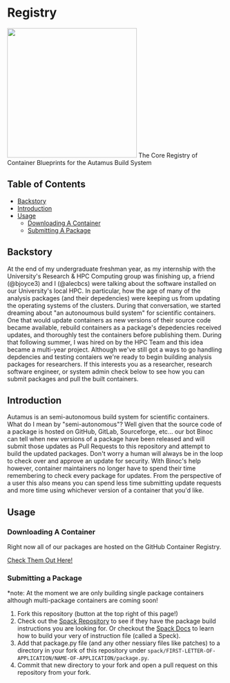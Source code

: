 # Registry
<img src="https://avatars.githubusercontent.com/u/73002963" width="300" height="300">
The Core Registry of Container Blueprints for the Autamus Build System

## Table of Contents
- [Backstory](#backstory)
- [Introduction](#introduction)
- [Usage](#usage)
  - [Downloading A Container](#downloading-a-container)
  - [Submitting A Package](#submitting-a-package)

## Backstory
At the end of my undergraduate freshman year, as my internship with the University's Research & HPC Computing group was finishing up, a friend (@bjoyce3) and I (@alecbcs) were talking about the software installed on our University's local HPC. In particular, how the age of many of the analysis packages (and their depedencies) were keeping us from updating the operating systems of the clusters. During that conversation, we started dreaming about "an autonoumous build system" for scientific containers. One that would update containers as new versions of their source code became available, rebuild containers as a package's depedencies received updates, and thoroughly test the containers before publishing them. During that following summer, I was hired on by the HPC Team and this idea became a multi-year project. Although we've still got a ways to go handling depdencies and testing contaiers we're ready to begin building analysis packages for researchers. If this interests you as a researcher, research software engineer, or system admin check below to see how you can submit packages and pull the built containers.

## Introduction
Autamus is an semi-autonomous build system for scientific containers. What do I mean by "semi-autonomous"? Well given that the source code of a package is hosted on GitHub, GitLab, Sourceforge, etc... our bot Binoc can tell when new versions of a package have been released and will submit those updates as Pull Requests to this repository and attempt to build the updated packages. Don't worry a human will always be in the loop to check over and approve an update for security. With Binoc's help however, container maintainers no longer have to spend their time remembering to check every package for updates. From the perspective of a user this also means you can spend less time submitting update requests and more time using whichever version of a container that you'd like.

## Usage
### Downloading A Container
Right now all of our packages are hosted on the GitHub Container Registry.

[Check Them Out Here!](https://github.com/orgs/autamus/packages)

### Submitting a Package
*note: At the moment we are only building single package containers although multi-package containers are coming soon!

1) Fork this repository (button at the top right of this page!)
2) Check out the [Spack Repository](https://spack.readthedocs.io/en/latest/package_list.html) to see if they have the package build instructions you are looking for. Or checkout the [Spack Docs](https://spack.readthedocs.io/en/latest/packaging_guide.html) to learn how to build your very of instruction file (called a Speck).
3) Add that package.py file (and any other nessiary files like patches) to a directory in your fork of this repository under `spack/FIRST-LETTER-OF-APPLICATION/NAME-OF-APPLICATION/package.py`.
4) Commit that new directory to your fork and open a pull request on this repository from your fork.

